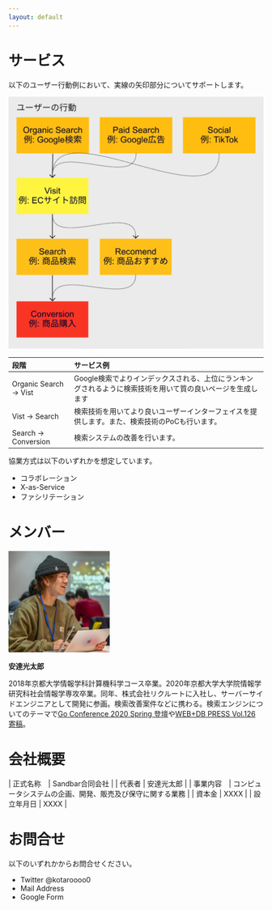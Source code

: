 ```yaml
---
layout: default
---
```


# サービス

以下のユーザー行動例において、実線の矢印部分についてサポートします。

<img src="./assets/images/user_flow.png" width="600">

| 段階                  | サービス例                                                                                                 |
| :-------------------- | :--------------------------------------------------------------------------------------------------------- |
| Organic Search → Vist | Google検索でよりインデックスされる、上位にランキングされるように検索技術を用いて質の良いページを生成します |
| Vist → Search         | 検索技術を用いてより良いユーザーインターフェイスを提供します。また、検索技術のPoCも行います。              |
| Search → Conversion   | 検索システムの改善を行います。                                                                             |


協業方式は以下のいずれかを想定しています。

- コラボレーション
- X-as-Service
- ファシリテーション

# メンバー

<img src="./assets/images/adachi.jpg" width="200">

**安達光太郎**

2018年京都大学情報学科計算機科学コース卒業。2020年京都大学大学院情報学研究科社会情報学専攻卒業。同年、株式会社リクルートに入社し、サーバーサイドエンジニアとして開発に参画。検索改善案件などに携わる。検索エンジンについてのテーマで[Go Conference 2020 Spring 登壇](https://speakerdeck.com/kotaroooo0/jian-suo-enzinzi-zuo-ru-men-go-conference-2021-spring)や[WEB+DB PRESS Vol.126 寄稿](https://gihyo.jp/magazine/wdpress/archive/2022/vol126)。

<a href="https://twitter.com/kotaroooo0"><i class="fa-brands fa-square-twitter fa-lg"></i></a>
<a href="https://kotaroooo0-dev.hatenablog.com/archive"><i class="fa-solid fa-blog fa-lg"></i></a>

# 会社概要

| 正式名称　| Sandbar合同会社  |
| 代表者 | 安達光太郎  |
| 事業内容　| コンピュータシステムの企画、開発、販売及び保守に関する業務   |
| 資本金    | XXXX  |
| 設立年月日    | XXXX  |

# お問合せ

以下のいずれかからお問合せください。

- Twitter @kotaroooo0
- Mail Address
- Google Form



